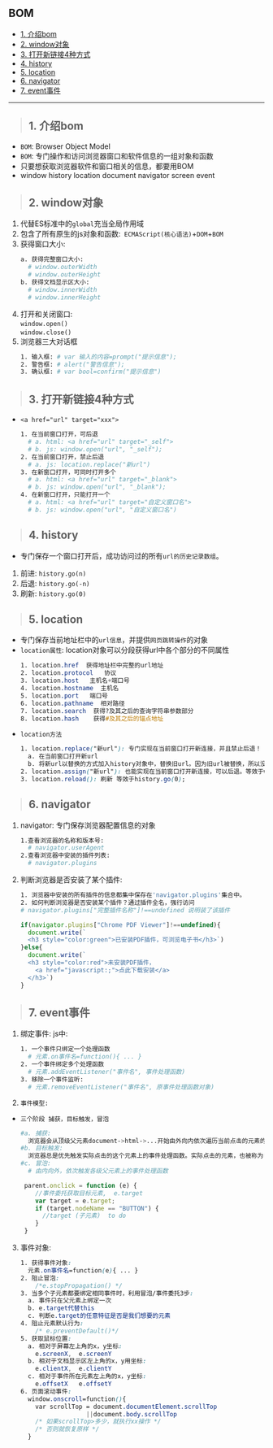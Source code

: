 ## BOM
- [1. 介绍bom](#1)
- [2. window对象](#2)
- [3. 打开新链接4种方式](#3)
- [4. history](#4)
- [5. location](#5)
- [6. navigator](#6)
- [7. event事件](#7)
--------
><h2 id='1'>1. 介绍bom</h2>
- `BOM`: Browser Object Model
- `BOM`: 专门操作和访问浏览器窗口和软件信息的一组对象和函数
- 只要想获取浏览器软件和窗口相关的信息，都要用BOM
- window  history  location  document  navigator  screen  event
><h2 id='2'>2. window对象</h2>
1. 代替ES标准中的`global`充当全局作用域
2. 包含了所有原生的js对象和函数:` ECMAScript(核心语法)`+`DOM`+`BOM`
3. 获得窗口大小: 
    ```bash
    a. 获得完整窗口大小: 
      # window.outerWidth
      # window.outerHeight
    b. 获得文档显示区大小: 
      # window.innerWidth
      # window.innerHeight
    ```
4. 打开和关闭窗口:   
	`window.open()`  
  `window.close()`
5. 浏览器三大对话框
    ```bash
    1. 输入框: # var 输入的内容=prompt("提示信息");
    2. 警告框: # alert("警告信息");
    3. 确认框: # var bool=confirm("提示信息")
    ```
><h2 id='3'>3. 打开新链接4种方式</h2>
- `<a href="url" target="xxx">`
  ```bash
  1. 在当前窗口打开，可后退
    # a. html: <a href="url" target="_self">
    # b. js: window.open("url", "_self");
  2. 在当前窗口打开，禁止后退
    # a. js: location.replace("新url")
  3. 在新窗口打开，可同时打开多个
    # a. html: <a href="url" target="_blank">
    # b. js: window.open("url", "_blank");
  4. 在新窗口打开，只能打开一个
    # a. html: <a href="url" target="自定义窗口名">
    # b. js: window.open("url", "自定义窗口名")
  ```
><h2 id='4'>4. history</h2>
- 专门保存一个窗口打开后，成功访问过的所有`url的历史记录数组`。
1. 前进: `history.go(n)`
2. 后退: `history.go(-n)`
3. 刷新: `history.go(0)`
><h2 id='5'>5. location</h2>
- 专门保存当前地址栏中的`url信息`，并提供`网页跳转操作`的对象
- `location属性`: location对象可以分段获得url中各个部分的不同属性
  ```css
  1. location.href  获得地址栏中完整的url地址
  2. location.protocol   协议
  3. location.host   主机名+端口号
  4. location.hostname  主机名
  5. location.port   端口号
  6. location.pathname  相对路径
  7. location.search  获得?及其之后的查询字符串参数部分
  8. location.hash    获得#及其之后的锚点地址
  ```
- `location方法`
  ```css
  1. location.replace("新url"): 专门实现在当前窗口打开新连接，并且禁止后退！
    a. 在当前窗口打开新url
    b. 将新url以替换的方式加入history对象中，替换旧url。因为旧url被替换，所以没有后退的余地了！
  2. location.assign("新url"): 也能实现在当前窗口打开新连接，可以后退。等效于window.open("新url","_self");
  3. location.reload(): 刷新 等效于history.go(0);
  ```
><h2 id='6'>6. navigator</h2>
1. navigator: 专门保存浏览器配置信息的对象
    ```bash
    1.查看浏览器的名称和版本号: 
      # navigator.userAgent
    2.查看浏览器中安装的插件列表: 
      # navigator.plugins
    ```
2. 判断浏览器是否安装了某个插件:
    ```bash
    1. 浏览器中安装的所有插件的信息都集中保存在'navigator.plugins'集合中。
    2. 如何判断浏览器是否安装某个插件？通过插件全名，强行访问
    # navigator.plugins["完整插件名称"]!==undefined 说明装了该插件
    ```
    ```javascript
    if(navigator.plugins["Chrome PDF Viewer"]!==undefined){
      document.write(`
      <h3 style="color:green">已安装PDF插件，可浏览电子书</h3>`)
    }else{
      document.write(`
      <h3 style="color:red">未安装PDF插件，
        <a href="javascript:;">点此下载安装</a>
      </h3>`)
    }
    ```
><h2 id='7'>7. event事件</h2>
1. 绑定事件: js中: 
    ```bash
    1. 一个事件只绑定一个处理函数
      # 元素.on事件名=function(){ ... }
    2. 一个事件绑定多个处理函数
      # 元素.addEventListener("事件名", 事件处理函数)
    3. 移除一个事件监听: 
      # 元素.removeEventListener("事件名", 原事件处理函数对象)
    ```
2. `事件模型:` 
- `三个阶段 捕获，目标触发，冒泡`
  ```bash
  #a. 捕获: 
    浏览器会从顶级父元素document->html->...开始由外向内依次遍历当前点击的元素的各级父元素。在遍历过程中，记录哪些父元素上绑定了相同的事件处理函数。'只记录不执行'
  #b. 目标触发: 
    浏览器总是优先触发实际点击的这个元素上的事件处理函数。实际点击的元素，也被称为"目标元素"(e.target)
  #c. 冒泡: 
    # 由内向外，依次触发各级父元素上的事件处理函数
  ```
  ```javascript
   parent.onclick = function (e) {
      //事件委托获取目标元素,  e.target
      var target = e.target;
      if (target.nodeName == "BUTTON") {
        //target (子元素)  to do
      }
   }
  ```
3. 事件对象: 
    ```css
    1. 获得事件对象: 
      元素.on事件名=function(e){ ... }
    2. 阻止冒泡:  
        /*e.stopPropagation() */
    3. 当多个子元素都要绑定相同事件时，利用冒泡/事件委托3步: 
      a. 事件只在父元素上绑定一次
      b. e.target代替this
      c. 判断e.target的任意特征是否是我们想要的元素
    4. 阻止元素默认行为: 
        /* e.preventDefault()*/
    5. 获取鼠标位置: 
      a. 相对于屏幕左上角的x，y坐标: 
        e.screenX,  e.screenY
      b. 相对于文档显示区左上角的x，y用坐标:  
        e.clientX,  e.clientY
      c. 相对于事件所在元素左上角的x，y坐标: 
        e.offsetX   e.offsetY
    6. 页面滚动事件: 
      window.onscroll=function(){
        var scrollTop = document.documentElement.scrollTop
                      ||document.body.scrollTop
        /* 如果scrollTop>多少，就执行xx操作 */
        /* 否则就恢复原样 */
      }
    ```